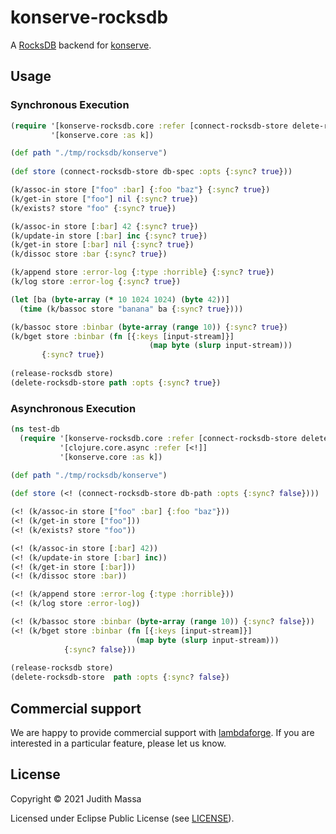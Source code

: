 # konserve-rocksdb

A [RocksDB](https://github.com/kotyo/clj-rocksdb) backend for [konserve](https://github.com/replikativ/konserve).

## Usage

<!--- Add to your leiningen dependencies:
[[http://clojars.org/io.replikativ/konserve-rocksdb]][[http://clojars.org/io.replikativ/konserve-rocksdb/latest-version.svg]]]]
-->

### Synchronous Execution

``` clojure
(require '[konserve-rocksdb.core :refer [connect-rocksdb-store delete-rocksdb-store release-rocksdb]]
         '[konserve.core :as k])

(def path "./tmp/rocksdb/konserve")
   
(def store (connect-rocksdb-store db-spec :opts {:sync? true}))

(k/assoc-in store ["foo" :bar] {:foo "baz"} {:sync? true})
(k/get-in store ["foo"] nil {:sync? true})
(k/exists? store "foo" {:sync? true})

(k/assoc-in store [:bar] 42 {:sync? true})
(k/update-in store [:bar] inc {:sync? true})
(k/get-in store [:bar] nil {:sync? true})
(k/dissoc store :bar {:sync? true})

(k/append store :error-log {:type :horrible} {:sync? true})
(k/log store :error-log {:sync? true})

(let [ba (byte-array (* 10 1024 1024) (byte 42))]
  (time (k/bassoc store "banana" ba {:sync? true})))

(k/bassoc store :binbar (byte-array (range 10)) {:sync? true})
(k/bget store :binbar (fn [{:keys [input-stream]}]
                               (map byte (slurp input-stream)))
       {:sync? true})
       
(release-rocksdb store)
(delete-rocksdb-store path :opts {:sync? true})
```

### Asynchronous Execution

``` clojure
(ns test-db
  (require '[konserve-rocksdb.core :refer [connect-rocksdb-store delete-rocksdb-store release-rocksdb]]
           '[clojure.core.async :refer [<!]]
           '[konserve.core :as k])

(def path "./tmp/rocksdb/konserve")
   
(def store (<! (connect-rocksdb-store db-path :opts {:sync? false})))

(<! (k/assoc-in store ["foo" :bar] {:foo "baz"}))
(<! (k/get-in store ["foo"]))
(<! (k/exists? store "foo"))

(<! (k/assoc-in store [:bar] 42))
(<! (k/update-in store [:bar] inc))
(<! (k/get-in store [:bar]))
(<! (k/dissoc store :bar))

(<! (k/append store :error-log {:type :horrible}))
(<! (k/log store :error-log))

(<! (k/bassoc store :binbar (byte-array (range 10)) {:sync? false}))
(<! (k/bget store :binbar (fn [{:keys [input-stream]}]
                            (map byte (slurp input-stream)))
            {:sync? false}))
            
(release-rocksdb store)
(delete-rocksdb-store  path :opts {:sync? false})
```


## Commercial support

We are happy to provide commercial support with
[lambdaforge](https://lambdaforge.io). If you are interested in a particular
feature, please let us know.

## License

Copyright © 2021 Judith Massa

Licensed under Eclipse Public License (see [LICENSE](LICENSE)).